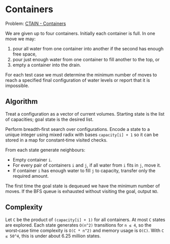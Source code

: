 # Containers

Problem: [CTAIN - Containers](https://www.spoj.com/problems/CTAIN/)

We are given up to four containers. Initially each container is full. In one move we may:

1. pour all water from one container into another if the second has enough free space,
2. pour just enough water from one container to fill another to the top, or
3. empty a container into the drain.

For each test case we must determine the minimum number of moves to reach a specified final configuration of water levels or report that it is impossible.

## Algorithm

Treat a configuration as a vector of current volumes. Starting state is the list of capacities; goal state is the desired list.

Perform breadth‑first search over configurations. Encode a state to a unique integer using mixed radix with bases `capacity[i] + 1` so it can be stored in a map for constant‑time visited checks.

From each state generate neighbours:

- Empty container `i`.
- For every pair of containers `i` and `j`, if all water from `i` fits in `j`, move it.
- If container `i` has enough water to fill `j` to capacity, transfer only the required amount.

The first time the goal state is dequeued we have the minimum number of moves. If the BFS queue is exhausted without visiting the goal, output `NO`.

## Complexity

Let `C` be the product of `(capacity[i] + 1)` for all containers. At most `C` states are explored. Each state generates `O(n^2)` transitions for `n ≤ 4`, so the worst‑case time complexity is `O(C * n^2)` and memory usage is `O(C)`. With `C ≤ 50^4`, this is under about 6.25 million states.
